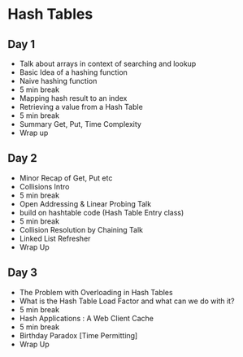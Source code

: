 # Hash Tables

## Day 1
- Talk about arrays in context of searching and lookup
- Basic Idea of a hashing function
- Naive hashing function
- 5 min break
- Mapping hash result to an index
- Retrieving a value from a Hash Table
- 5 min break
- Summary Get, Put, Time Complexity
- Wrap up

## Day 2
- Minor Recap of Get, Put etc
- Collisions Intro
- 5 min break
- Open Addressing & Linear Probing Talk
- build on hashtable code (Hash Table Entry class)
- 5 min break
- Collision Resolution by Chaining Talk
- Linked List Refresher
- Wrap Up

## Day 3
- The Problem with Overloading in Hash Tables
- What is the Hash Table Load Factor and what can we do with it?
- 5 min break
- Hash Applications : A Web Client Cache
- 5 min break
- Birthday Paradox [Time Permitting]
- Wrap Up

